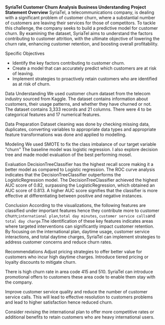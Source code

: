 **SyriaTel Customer Churn Analysis**
**Business Understanding**
**Project Statement Overview**
SyriaTel, a telecommunications company, is dealing with a significant problem of customer churn, where a substantial number of customers are leaving their services for those of competitors. To tackle this challenge, the company seeks to build a predictive model for customer churn. By examining the dataset, SyriaTel aims to understand the factors contributing to customer attrition, with the ultimate objective of lowering the churn rate, enhancing customer retention, and boosting overall profitability.

Specific Objectives

* Identify the key factors contributing to customer churn.
* Create a model that can accurately predict which customers are at risk of leaving.
* Implement strategies to proactively retain customers who are identified as at risk of churn.

Data Understanding
We used customer churn dataset from the telecom industry sourced from Kaggle. The dataset contains information about customers, their usage patterns, and whether they have churned or not. The dataset contains 3,333 records and 21 columns. There were 4 to be categorical features and 17  numerical features.

Data Preparation
Dataset cleaning was done by checking missing data, duplicates, converting variables to appropriate data types and appropriate feature transformations was done and applied to modelling.

Modeling
We used SMOTE to fix the class imbalance of our target variable "churn"
The baseline model was logistic regression. I also explore decision tree and made model evaluation of the best performing mosel.

Evaluation
DecisionTreeClassifier has the highest recall score making it a better model as compared to Logistic regression.
The ROC curve analysis indicates that the DecisionTreeClassifier outperforms the LogisticRegression model. The DecisionTreeClassifier achieved the highest AUC score of 0.82, surpassing the LogisticRegression, which obtained an AUC score of 0.813. A higher AUC score signifies that the classifier is more effective at differentiating between positive and negative instances.


Conclusion
According to the visualizations, the following features are classified under important features hence they contribute more to customer churn;`international plan`,`total day minutes`, `customer service calls`and `total day charge`.The identification of these key features indicates areas where targeted interventions can significantly impact customer retention. By focusing on the international plan, daytime usage, customer service interactions, and total daytime charges, SyriaTel can implement strategies to address customer concerns and reduce churn rates.

Recommendations
 Adjust pricing strategies to offer better value for customers who incur high daytime charges. Introduce tiered pricing or loyalty discounts to mitigate churn.

There is high churn rate in area code 415 and 510. SyriaTel can introduce promotional offers to customers these area code to enable them stay with the company.

 Improve customer service quality and reduce the number of customer service calls. This will lead to effective resolution to customers problems and lead to higher satisfaction hence reduced churn. 

 Consider revising the international plan to offer more competitive rates or additional benefits to retain customers who are heavy international users.